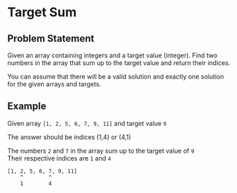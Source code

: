 # Target Sum

## Problem Statement

Given an array containing integers and a target value (integer).
Find two numbers in the array that sum up to the target value and return their indices.

You can assume that there will be a valid solution and exactly one solution for the given arrays and targets.

## Example

Given array `[1, 2, 5, 6, 7, 9, 11]` and target value `9`

The answer should be indices (1,4) or (4,1)

The numbers `2` and `7` in the array sum up to the target value of `9`  
Their respective indices are `1` and `4`

```
[1, 2, 5, 6, 7, 9, 11]
    ^        ^
    1        4
```
